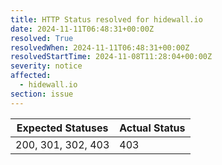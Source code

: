 ```yaml
---
title: HTTP Status resolved for hidewall.io
date: 2024-11-11T06:48:31+00:00Z
resolved: True
resolvedWhen: 2024-11-11T06:48:31+00:00Z
resolvedStartTime: 2024-11-08T11:28:04+00:00Z
severity: notice
affected:
  - hidewall.io
section: issue
---
```


| Expected Statuses | Actual Status  |
|-------------------|----------------|
| 200, 301, 302, 403 | 403 |
